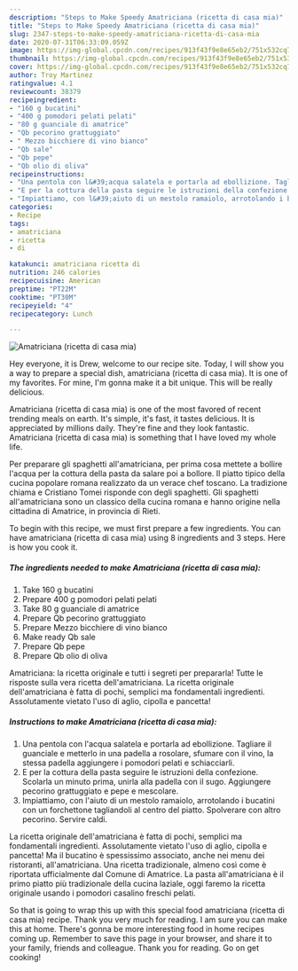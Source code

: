 ```yaml
---
description: "Steps to Make Speedy Amatriciana (ricetta di casa mia)"
title: "Steps to Make Speedy Amatriciana (ricetta di casa mia)"
slug: 2347-steps-to-make-speedy-amatriciana-ricetta-di-casa-mia
date: 2020-07-31T06:33:09.059Z
image: https://img-global.cpcdn.com/recipes/913f43f9e8e65eb2/751x532cq70/amatriciana-ricetta-di-casa-mia-recipe-main-photo.jpg
thumbnail: https://img-global.cpcdn.com/recipes/913f43f9e8e65eb2/751x532cq70/amatriciana-ricetta-di-casa-mia-recipe-main-photo.jpg
cover: https://img-global.cpcdn.com/recipes/913f43f9e8e65eb2/751x532cq70/amatriciana-ricetta-di-casa-mia-recipe-main-photo.jpg
author: Troy Martinez
ratingvalue: 4.1
reviewcount: 38379
recipeingredient:
- "160 g bucatini"
- "400 g pomodori pelati pelati"
- "80 g guanciale di amatrice"
- "Qb pecorino grattuggiato"
- " Mezzo bicchiere di vino bianco"
- "Qb sale"
- "Qb pepe"
- "Qb olio di oliva"
recipeinstructions:
- "Una pentola con l&#39;acqua salatela e portarla ad ebollizione. Tagliare il guanciale e metterlo in una padella a rosolare, sfumare con il vino, la stessa padella aggiungere i pomodori pelati e schiacciarli."
- "E per la cottura della pasta seguire le istruzioni della confezione. Scolarla un minuto prima, unirla alla padella con il sugo. Aggiungere pecorino grattuggiato e pepe e mescolare."
- "Impiattiamo, con l&#39;aiuto di un mestolo ramaiolo, arrotolando i bucatini con un forchettone tagliandoli al centro del piatto. Spolverare con altro pecorino. Servire caldi."
categories:
- Recipe
tags:
- amatriciana
- ricetta
- di

katakunci: amatriciana ricetta di 
nutrition: 246 calories
recipecuisine: American
preptime: "PT22M"
cooktime: "PT30M"
recipeyield: "4"
recipecategory: Lunch

---
```



![Amatriciana (ricetta di casa mia)](https://img-global.cpcdn.com/recipes/913f43f9e8e65eb2/751x532cq70/amatriciana-ricetta-di-casa-mia-recipe-main-photo.jpg)

Hey everyone, it is Drew, welcome to our recipe site. Today, I will show you a way to prepare a special dish, amatriciana (ricetta di casa mia). It is one of my favorites. For mine, I'm gonna make it a bit unique. This will be really delicious.

Amatriciana (ricetta di casa mia) is one of the most favored of recent trending meals on earth. It's simple, it's fast, it tastes delicious. It is appreciated by millions daily. They're fine and they look fantastic. Amatriciana (ricetta di casa mia) is something that I have loved my whole life.

Per preparare gli spaghetti all&#39;amatriciana, per prima cosa mettete a bollire l&#39;acqua per la cottura della pasta da salare poi a bollore. Il piatto tipico della cucina popolare romana realizzato da un verace chef toscano. La tradizione chiama e Cristiano Tomei risponde con degli spaghetti. Gli spaghetti all&#39;amatriciana sono un classico della cucina romana e hanno origine nella cittadina di Amatrice, in provincia di Rieti.


To begin with this recipe, we must first prepare a few ingredients. You can have amatriciana (ricetta di casa mia) using 8 ingredients and 3 steps. Here is how you cook it.

<!--inarticleads1-->

##### The ingredients needed to make Amatriciana (ricetta di casa mia):

1. Take 160 g bucatini
1. Prepare 400 g pomodori pelati pelati
1. Take 80 g guanciale di amatrice
1. Prepare Qb pecorino grattuggiato
1. Prepare  Mezzo bicchiere di vino bianco
1. Make ready Qb sale
1. Prepare Qb pepe
1. Prepare Qb olio di oliva


Amatriciana: la ricetta originale e tutti i segreti per prepararla! Tutte le risposte sulla vera ricetta dell&#39;amatriciana. La ricetta originale dell&#39;amatriciana è fatta di pochi, semplici ma fondamentali ingredienti. Assolutamente vietato l&#39;uso di aglio, cipolla e pancetta! 

<!--inarticleads2-->

##### Instructions to make Amatriciana (ricetta di casa mia):

1. Una pentola con l&#39;acqua salatela e portarla ad ebollizione. Tagliare il guanciale e metterlo in una padella a rosolare, sfumare con il vino, la stessa padella aggiungere i pomodori pelati e schiacciarli.
1. E per la cottura della pasta seguire le istruzioni della confezione. Scolarla un minuto prima, unirla alla padella con il sugo. Aggiungere pecorino grattuggiato e pepe e mescolare.
1. Impiattiamo, con l&#39;aiuto di un mestolo ramaiolo, arrotolando i bucatini con un forchettone tagliandoli al centro del piatto. Spolverare con altro pecorino. Servire caldi.


La ricetta originale dell&#39;amatriciana è fatta di pochi, semplici ma fondamentali ingredienti. Assolutamente vietato l&#39;uso di aglio, cipolla e pancetta! Ma il bucatino è spessissimo associato, anche nei menu dei ristoranti, all&#39;amatriciana. Una ricetta tradizionale, almeno così come è riportata ufficialmente dal Comune di Amatrice. La pasta all&#39;amatriciana è il primo piatto più tradizionale della cucina laziale, oggi faremo la ricetta originale usando i pomodori casalino freschi pelati. 

So that is going to wrap this up with this special food amatriciana (ricetta di casa mia) recipe. Thank you very much for reading. I am sure you can make this at home. There's gonna be more interesting food in home recipes coming up. Remember to save this page in your browser, and share it to your family, friends and colleague. Thank you for reading. Go on get cooking!
